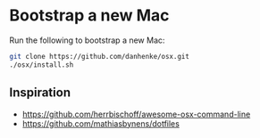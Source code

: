 # Bootstrap a new Mac

Run the following to bootstrap a new Mac:

```bash
git clone https://github.com/danhenke/osx.git
./osx/install.sh
```

## Inspiration

- https://github.com/herrbischoff/awesome-osx-command-line
- https://github.com/mathiasbynens/dotfiles
